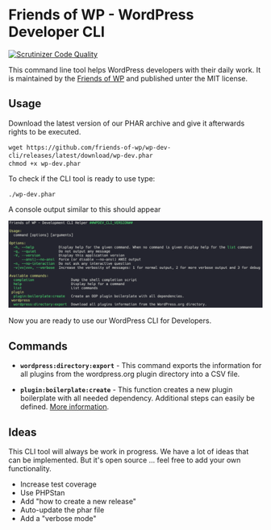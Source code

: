 # Friends of WP - WordPress Developer CLI

[![Scrutinizer Code Quality](https://scrutinizer-ci.com/g/friends-of-wp/wp-dev-cli/badges/quality-score.png?b=develop)](https://scrutinizer-ci.com/g/friends-of-wp/wp-dev-cli/?branch=develop)

This command line tool helps WordPress developers with their daily work. It is maintained by the [Friends of WP](https://www.friendsofwp.com) and published unter the MIT license.

## Usage

Download the latest version of our PHAR archive and give it afterwards rights to be executed.

```shell
wget https://github.com/friends-of-wp/wp-dev-cli/releases/latest/download/wp-dev.phar
chmod +x wp-dev.phar
```
To check if the CLI tool is ready to use type:
```shell
./wp-dev.phar
```
A console output similar to this should appear

![CLI Output](docs/images/cli-output.png)

Now you are ready to use our WordPress CLI for Developers.

## Commands

- **`wordpress:directory:export`** - This command exports the information for all plugins from the wordpress.org plugin directory into a CSV file. 


- **`plugin:boilerplate:create`** - This function creates a new plugin boilerplate with all needed dependency. Additional steps can easily be defined. [More information](https://github.com/friends-of-wp/wp-dev-cli-ext-boilerplate).

## Ideas

This CLI tool will always be work in progress. We have a lot of ideas that can be implemented. But it's open source ... feel free to add your own functionality.

- Increase test coverage
- Use PHPStan
- Add "how to create a new release"
- Auto-update the phar file
- Add a "verbose mode"

